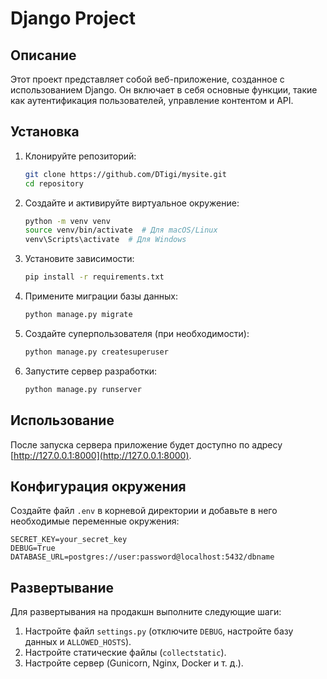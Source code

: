 # Django Project

## Описание

Этот проект представляет собой веб-приложение, созданное с использованием Django. Он включает в себя основные функции, такие как аутентификация пользователей, управление контентом и API.

## Установка

1. Клонируйте репозиторий:

   ```sh
   git clone https://github.com/DTigi/mysite.git
   cd repository
   ```

2. Создайте и активируйте виртуальное окружение:

   ```sh
   python -m venv venv
   source venv/bin/activate  # Для macOS/Linux
   venv\Scripts\activate  # Для Windows
   ```

3. Установите зависимости:

   ```sh
   pip install -r requirements.txt
   ```

4. Примените миграции базы данных:

   ```sh
   python manage.py migrate
   ```

5. Создайте суперпользователя (при необходимости):

   ```sh
   python manage.py createsuperuser
   ```

6. Запустите сервер разработки:

   ```sh
   python manage.py runserver
   ```

## Использование

После запуска сервера приложение будет доступно по адресу [http://127.0.0.1:8000](http://127.0.0.1:8000).

## Конфигурация окружения

Создайте файл `.env` в корневой директории и добавьте в него необходимые переменные окружения:

```
SECRET_KEY=your_secret_key
DEBUG=True
DATABASE_URL=postgres://user:password@localhost:5432/dbname
```

## Развертывание

Для развертывания на продакшн выполните следующие шаги:

1. Настройте файл `settings.py` (отключите `DEBUG`, настройте базу данных и `ALLOWED_HOSTS`).
2. Настройте статические файлы (`collectstatic`).
3. Настройте сервер (Gunicorn, Nginx, Docker и т. д.).





